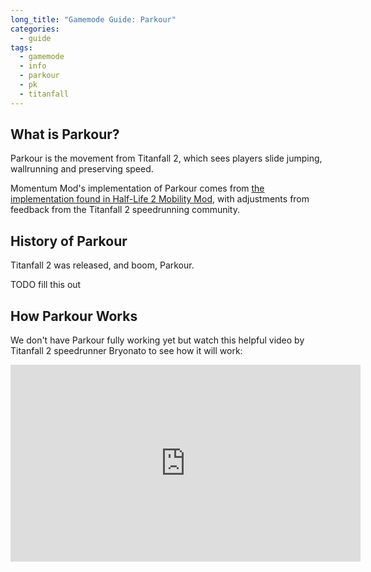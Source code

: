```yaml
---
long_title: "Gamemode Guide: Parkour"
categories:
  - guide
tags:
  - gamemode
  - info
  - parkour
  - pk
  - titanfall
---
```


## What is Parkour?

Parkour is the movement from Titanfall 2, which sees players slide jumping, wallrunning and preserving speed.

Momentum Mod's implementation of Parkour comes from [the implementation found in Half-Life 2 Mobility Mod](https://www.moddb.com/mods/mobility-mod-for-half-life-2), with adjustments from feedback from the Titanfall 2 speedrunning community.

## History of Parkour

Titanfall 2 was released, and boom, Parkour.

TODO fill this out

## How Parkour Works

We don't have Parkour fully working yet but watch this helpful video by Titanfall 2 speedrunner Bryonato to see how it will work:

<iframe width="560" height="315" src="https://www.youtube-nocookie.com/embed/C_cXYyA4LaU" title="YouTube video player" frameborder="0" allow="accelerometer; autoplay; clipboard-write; encrypted-media; gyroscope; picture-in-picture" allowfullscreen></iframe>
